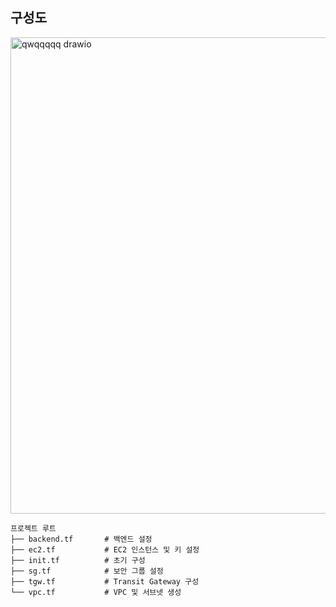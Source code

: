 ## 구성도


<img width="1371" height="762" alt="qwqqqqq drawio" src="https://github.com/user-attachments/assets/b8b02203-e52c-45e8-b844-8924680fb931" />



```
프로젝트 루트
├── backend.tf       # 백엔드 설정
├── ec2.tf           # EC2 인스턴스 및 키 설정
├── init.tf          # 초기 구성
├── sg.tf            # 보안 그룹 설정
├── tgw.tf           # Transit Gateway 구성
└── vpc.tf           # VPC 및 서브넷 생성
```

